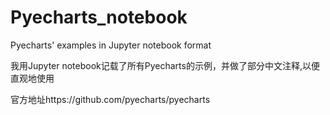 # Pyecharts_notebook
Pyecharts' examples in Jupyter notebook format

我用Jupyter notebook记载了所有Pyecharts的示例，并做了部分中文注释,以便直观地使用

官方地址https://github.com/pyecharts/pyecharts
